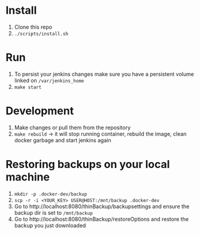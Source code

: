 # Install
1. Clone this repo
2. `./scripts/install.sh`

# Run
1. To persist your jenkins changes make sure you have a persistent volume linked on `/var/jenkins_home`
2. `make start`

# Development
1. Make changes or pull them from the repository
2. `make rebuild` -> it will stop running container, rebuild the image, clean docker garbage and start jenkins again

# Restoring backups on your local machine
1. `mkdir -p .docker-dev/backup`
2. `scp -r -i <YOUR_KEY> USER@HOST:/mnt/backup .docker-dev`
3. Go to http://localhost:8080/thinBackup/backupsettings and ensure the backup dir is set to `/mnt/backup`
3. Go to http://localhost:8080/thinBackup/restoreOptions and restore the backup you just downloaded
